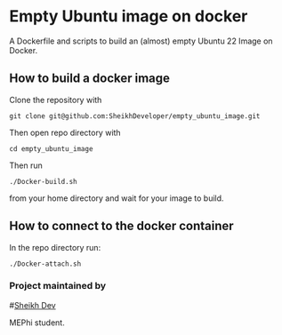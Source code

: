# Empty Ubuntu image on docker
A Dockerfile and scripts to build an (almost) empty Ubuntu 22 Image on Docker.
## How to build a docker image
Clone the repository with
```
git clone git@github.com:SheikhDeveloper/empty_ubuntu_image.git
```
Then open repo directory with
```
cd empty_ubuntu_image
```
Then run
```
./Docker-build.sh 
```
from your home directory and wait for your image to build.
## How to connect to the docker container
In the repo directory run:
```
./Docker-attach.sh
```
### Project maintained by
#[Sheikh Dev](https://github.com/SheikhDeveloper)

MEPhi student.

